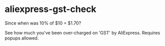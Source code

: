 # aliexpress-gst-check
Since when was 10% of $10 = $1.70?

See how much you've been over-charged on 'GST' by AliExpress. Requires popups allowed.
